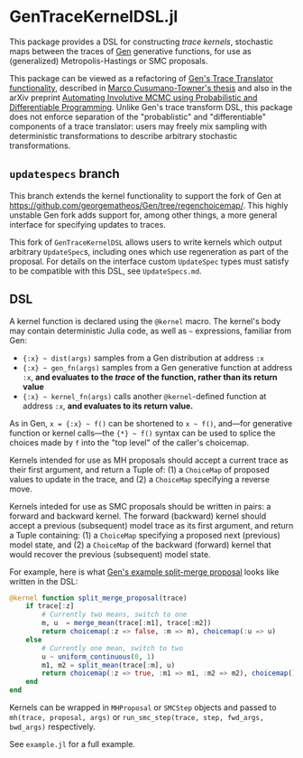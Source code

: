 # GenTraceKernelDSL.jl

This package provides a DSL for constructing _trace kernels_, stochastic
maps between the traces of [Gen](https://github.com/probcomp/Gen.jl) generative
functions, for use as (generalized) Metropolis-Hastings or SMC proposals.

This package can be viewed as a refactoring of [Gen's Trace Translator functionality](https://github.com/probcomp/Gen.jl/blob/a96a77991e0e43f208272e9241c8f2434ffdedbf/docs/src/ref/trace_translators.md),
described in [Marco Cusumano-Towner's thesis](https://www.mct.dev/assets/mct-thesis.pdf) and also in the arXiv preprint
[Automating Involutive MCMC using Probabilistic and Differentiable Programming](https://arxiv.org/abs/2007.09871).
Unlike Gen's trace transform DSL, this package does not enforce separation of the "probablistic" and "differentiable" components of a trace translator: users may freely mix sampling with deterministic transformations to describe arbitrary stochastic transformations.

## `updatespecs` branch
This branch extends the kernel functionality to support the fork of Gen at
https://github.com/georgematheos/Gen/tree/regenchoicemap/.  This 
highly unstable Gen fork adds support for, among other things, a more general
interface for specifying updates to traces.

This fork of `GenTraceKernelDSL` allows users to write kernels which output
arbitrary `UpdateSpec`s, including ones which use regeneration as part of the proposal.
For details on the interface custom `UpdateSpec` types must satisfy to be compatible
with this DSL, see `UpdateSpecs.md`.

## DSL

A kernel function is declared using the `@kernel` macro.
The kernel's body may contain deterministic Julia code, as well as `~` expressions,
familiar from Gen:

* `{:x} ~ dist(args)` samples from a Gen distribution at address `:x`
* `{:x} ~ gen_fn(args)` samples from a Gen generative function at address `:x`, **and evaluates to the _trace_ of the function, rather than its return value**
* `{:x} ~ kernel_fn(args)` calls another `@kernel`-defined function at address `:x`, **and evaluates to its return value.**

As in Gen, `x = {:x} ~ f()` can be shortened to `x ~ f()`, and—for generative function or kernel calls—the `{*} ~ f()` syntax can be used to splice the choices made by `f` into the "top level" of the caller's choicemap.

Kernels intended for use as MH proposals should accept a current trace as their first argument, and return a Tuple of: (1) a `ChoiceMap` of proposed values to update in the trace, and (2) a `ChoiceMap` specifying a reverse move. 

Kernels inteded for use as SMC proposals should be written in pairs: a forward and backward kernel. The forward (backward) kernel should accept a previous (subsequent) model trace as its first argument, and return a Tuple containing: (1) a `ChoiceMap` specifying a proposed next (previous) model state, and (2) a `ChoiceMap` of the backward (forward) kernel that would recover the previous (subsequent) model state.

For example, here is what [Gen's example split-merge proposal](https://github.com/probcomp/Gen.jl/blob/master/examples/involutive_mcmc/involution_mh_minimal_example.jl) looks like written in the DSL:

```julia
@kernel function split_merge_proposal(trace)
    if trace[:z]
        # Currently two means, switch to one
        m, u  = merge_mean(trace[:m1], trace[:m2])
        return choicemap(:z => false, :m => m), choicemap(:u => u)
    else
        # Currently one mean, switch to two
        u ~ uniform_continuous(0, 1)
        m1, m2 = split_mean(trace[:m], u)
        return choicemap(:z => true, :m1 => m1, :m2 => m2), choicemap()
    end
end
```

Kernels can be wrapped in `MHProposal` or `SMCStep` objects and passed to `mh(trace, proposal, args)` or `run_smc_step(trace, step, fwd_args, bwd_args)` respectively.


See `example.jl` for a full example.